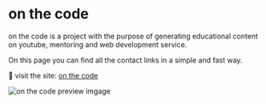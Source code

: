<h1 align="left">on the code</h1>
<p align="left">on the code is a project with the purpose of generating educational content on youtube, mentoring and web development service.</p>
<p align="left">On this page you can find all the contact links in a simple and fast way.</p>

🔗 visit the site: [on the code](https://www.onthecode.club)

![on the code preview imgage](https://firebasestorage.googleapis.com/v0/b/on-the-code.appspot.com/o/Captura%20de%20pantalla%202022-12-02%20095729.png?alt=media&token=ed9089ce-9c13-49f7-bc77-c50527e2dfc6)
